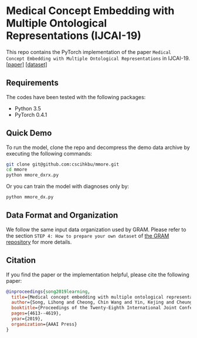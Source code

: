 # Medical Concept Embedding with Multiple Ontological Representations (IJCAI-19)

This repo contains the PyTorch implementation of the paper `Medical Concept Embedding with Multiple Ontological Representations` in IJCAI-19. [[paper]](https://www.ijcai.org/Proceedings/2019/641) [[dataset]](https://mimic.physionet.org/)

## Requirements
The codes have been tested with the following packages:
- Python 3.5
- PyTorch 0.4.1

## Quick Demo
To run the model, clone the repo and decompress the demo data archive by executing the following commands:
```bash
git clone git@github.com:cscihkbu/mmore.git
cd mmore
python mmore_dxrx.py
```

Or you can train the model with diagnoses only by:
```bash
python mmore_dx.py
```

## Data Format and Organization
We follow the same input data organization used by GRAM. Please refer to the section `STEP 4: How to prepare your own dataset` of [the GRAM repository](https://github.com/mp2893/gram) for more details.


## Citation
If you find the paper or the implementation helpful, please cite the following paper:
```bib
@inproceedings{song2019learning,
  title={Medical concept embedding with multiple ontological representations},
  author={Song, Lihong and Cheong, Chin Wang and Yin, Kejing and Cheung, William K. and Fung, Benjamin C. M. and Poon, Jonathan},
  booktitle={Proceedings of the Twenty-Eighth International Joint Conference on Artificial Intelligence ({IJCAI-19})},
  pages={4613--4619},
  year={2019},
  organization={AAAI Press}
}
```


